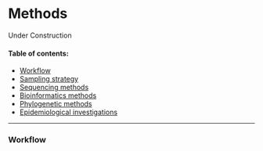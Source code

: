 
# Methods

Under Construction

#### Table of contents:

 - [Workflow](#workflow)
 - [Sampling strategy](#sampling-strategy)
 - [Sequencing methods](#sequencing-methods)
 - [Bioinformatics methods](#bioinformatics-methods)
 - [Phylogenetic methods](#phylogenetic-methods)
 - [Epidemiological investigations](#epidemiological-investigations)

<hr/>

### Workflow
